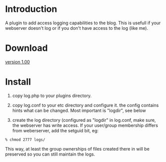 # Introduction #

A plugin to add access logging capabilities to the blog. This is usefull if your webserver doesn't log or if you don't have access to the log (like me).

# Download #

[version 1.00](http://plosxom.googlecode.com/files/log-1.00.zip)

# Install #

1. copy log.php to your plugins directory.

2. copy log.conf to  your etc directory and configure it.
the config contains hints what can be changed. Most important
is "logdir", see below

3. create the log directory (configured as "logdir" in log.conf,
make sure, the webserver has write access. If your user/group
membership differs from weberserver, add the setguid bit, eg:

```
% chmod 2777 logs/
```

This way, at least the group ownerships of files created there
in will be preserved so you can still maintain the logs.